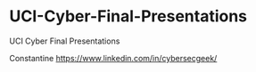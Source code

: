 # UCI-Cyber-Final-Presentations
UCI Cyber Final Presentations



Constantine https://www.linkedin.com/in/cybersecgeek/ 

